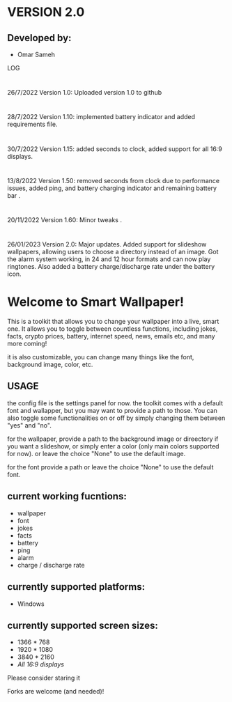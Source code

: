 # VERSION 2.0

## Developed by:
 * Omar Sameh 

LOG
#
26/7/2022 Version 1.0: Uploaded version 1.0 to github
#
28/7/2022 Version 1.10: implemented battery indicator and added requirements file. 
#
30/7/2022 Version 1.15: added seconds to clock, added support for all 16:9 displays.
#
13/8/2022 Version 1.50: removed seconds from clock due to performance issues, added ping, and battery charging indicator and remaining battery bar .
#

20/11/2022 Version 1.60: Minor tweaks .
#
26/01/2023 Version 2.0: Major updates. Added support for slideshow wallpapers, allowing users to choose a directory instead of an image. Got the alarm system working, in 24 and 12 hour formats and can now play ringtones. Also added a battery charge/discharge rate under the battery icon.
# Welcome to Smart Wallpaper! 


This is a toolkit that allows you to change your wallpaper  into a live, smart one. It allows you to toggle between countless functions, including jokes, facts, crypto prices, battery, internet speed, news, emails etc, and many more coming!

it is also customizable, you can change many things like the font, background image, color, etc.


## USAGE

the config file is the settings panel for now.
the toolkit comes with a default font and wallapper, but you may want to provide a path to those. You can also toggle some functionalities on or off by simply changing them between "yes" and "no".

for the wallpaper, provide a path to the background image or direectory if you want  a slideshow, or simply enter a color (only main colors supported for now). or leave the choice "None" to use the default image.

for the font provide a path or leave the choice "None" to use the default font.



## current working fucntions:
  * wallpaper
  * font
  * jokes
  * facts
  * battery
  * ping
  * alarm
  * charge / discharge rate
## currently supported platforms:
 
  * Windows


## currently supported screen sizes:

  * 1366 * 768
  * 1920 * 1080
  * 3840 * 2160
  * _All 16:9 displays_


Please consider staring it

Forks are welcome (and needed)! 
